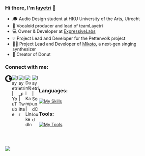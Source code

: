### Hi there, I'm [layetri][website] 👋
- 🎓 Audio Design student at HKU University of the Arts, Utrecht
- 🎤 Vocaloid producer and lead of teamLayetri
- 💻 Owner & Developer at [ExpressiveLabs](https://expressivelabs.net/)
- 💡 Project Lead and Developer for the Pettenvolk project
- 👩‍🎤 Project Lead and Developer of [Mikoto](https://mikoto.studio/), a next-gen singing synthesizer
- 🍩 Creator of Donut

### Connect with me:

[<img align="left" alt="layetri.net" width="22px" src="https://raw.githubusercontent.com/iconic/open-iconic/master/svg/globe.svg" />][website]
[<img align="left" alt="layetri | YouTube" width="22px" src="https://cdn.jsdelivr.net/npm/simple-icons@v3/icons/youtube.svg" />][youtube]
[<img align="left" alt="layetri_p | Twitter" width="22px" src="https://cdn.jsdelivr.net/npm/simple-icons@v3/icons/twitter.svg" />][twitter]
[<img align="left" alt="Daniël Kamp | LinkedIn" width="22px" src="https://cdn.jsdelivr.net/npm/simple-icons@v3/icons/linkedin.svg" />][linkedin]
[<img align="left" alt="layetri | SoundCloud" width="22px" src="https://cdn.jsdelivr.net/npm/simple-icons@v3/icons/soundcloud.svg" />][soundcloud]

<br />

### Languages:

[![My Skills](https://skillicons.dev/icons?i=rust,cpp,flutter,html,css,js,vue,laravel,tailwind,python,pytorch)](https://skillicons.dev)

### Tools:
[![My Tools](https://skillicons.dev/icons?i=idea,clion,vscode,windows,ubuntu,apple)](https://skillicons.dev)

<br />
<br />

[website]: https://layetri.net
[twitter]: https://twitter.com/layetri_p
[youtube]: https://youtube.com/user/layetri
[instagram]: https://instagram.com/layetri
[linkedin]: https://linkedin.com/in/dwkamp
[soundcloud]: https://soundcloud.com/layetri

![](https://hit.yhype.me/github/profile?user_id=8854301)
